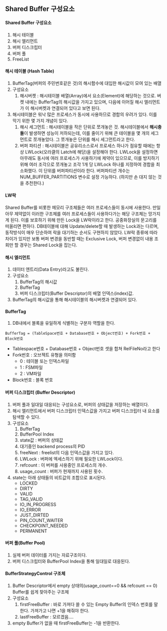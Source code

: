 ## Shared Buffer 구성요소

#### Shared Buffer 구성요소
1. 해시 테이블
2. 해시 엘리먼트
3. 버퍼 디스크립터
4. 버퍼 풀
5. FreeList

#### 해시 테이블 (Hash Table)
1. BufferTag(버퍼의 주민번호같은 것)의 해시함수에 대입한 해시값이 모여 있는 배열
2. 구성요소
   1. 해시버켓 : 해시테이블 배열(Array)에서 요소(Element)에 해당하는 것으로. 버켓 내에는 BufferTag의 해시값을 가지고 있으며, 다음에 이어질 해시 엘리먼트가 이 해시버켓과 연결되어 있다고 보면 된다.
4. 해시테이블은 워낙 많은 프로세스가 동시에 사용하므로 경합의 우려가 있다. 이를 막기 위한 몇 가지 개념이 있다.
   1. 해시 세그먼트 : 해시테이블을 작은 단위로 쪼개놓은 것. 해시테이블에서 **해시충돌**이 발생하면 성능이 저하되는데, 이를 줄이기 위해 큰 테이블을 몇 개의 세그먼트로 쪼개놓았다. 그 쪼개놓은 단위를 해시 세그먼트라고 한다.
   3. 버퍼 파티션 : 해시테이블은 공유리소스로서 프로세스 하나가 점유할 때에는 항상 LWLock(오라클의 Latch에 해당)을 설정해야 한다. LWLock을 설정하면 아무래도 동시에 여러 프로세스가 사용하기에 제약이 있으므로, 이를 방지하기 위해 여러 조각으로 쪼개놓고 조각 1개 당 LWLock 하나를 지정하여 경합을 최소화했다. 이 단위를 버퍼파티션이라 한다. 버퍼파티션 개수는 NUM_BUFFER_PARTITIONS 변수로 설정 가능하다. (하지만 손 대지 않는 것을 추천한다.)

#### LW락
Shared Buffer를 비롯한 메모리 구조체들은 여러 프로세스들이 동시에 사용한다. 만일 아무 제약없이 이러한 구조체를 여러 프로세스들이 사용하다가는 해당 구조체는 망가지게 된다. 이를 보호하기 위해 만든 Lock을 LW락이라고 한다. 공중화장실의 문고리를 떠올리면 편하다. DB테이블에 대해 Update/delete할 때 발생하는 Lock과는 다르며, 동작방식이 매우 단순하여 락을 대기하는 순서도 구현하지 않았다. LW락 종류에 따라 차이가 있지만 보통 버퍼 변경을 동반할 때는 Exclusive Lock, 버퍼 변경없이 내용 조회만 할 경우는 Shared Lock을 잡는다.

#### 해시 엘리먼트
1. 데이터 엔트리(Data Entry)라고도 불린다.
2. 구성요소
   1. BufferTag의 해시값
   2. BufferTag
   3. 버퍼 디스크립터(Buffer Descriptor)의 배열 인덱스(index)값.
3. BufferTag의 해시값을 통해 해시테이블의 해시버켓과 연결되어 있다.

#### BufferTag
1. DB내에서 블록을 유일하게 식별하는 구분자 역할을 한다.
```
BufferTag = (TableSpace번호 + Database번호 + Object번호) + Fork번호 + Block번호
```
- Tablespace번호 + Database번호 + Object번호 셋을 합쳐 RelFileNo라고 한다
- Fork번호 : 오브젝트 유형을 의미함
  - 0 : 테이블 또는 인덱스파일
  - 1 : FSM파일
  - 2 : VM파일
- Block번호 : 블록 번호

#### 버퍼 디스크립터 (Buffer Descriptor)
1. 버퍼 풀과 일대일 대응되는 구성요소로, 버퍼의 상태값을 저장하는 배열이다.
2. 해시 엘리먼트에서 버퍼 디스크립터 인덱스값을 가지고 버퍼 디스크립터 내 요소를 탐색할 수 있다.
3. 구성요소
   1. BufferTag
   2. BufferPool Index
   3. state값 : 버퍼의 상태값
   4. 대기중인 backend process의 PID
   5. freeNext : freelist의 다음 인덱스값을 가지고 있다.
   6. LWLock : 버퍼에 엑세스하기 위해 필요한 LWLock이다.
   7. refcount : 이 버퍼를 사용중인 프로세스의 개수.
   8. usage_count : 버퍼가 현재까지 사용된 횟수.
4. state는 아래 상태들의 비트값의 조합으로 표시된다.
   - LOCKED
   - DIRTY
   - VALID
   - TAG_VALID
   - IO_IN_PROGRESS
   - IO_ERROR
   - JUST_DIRTED
   - PIN_COUNT_WAITER
   - CHECKPOINT_NEEDED
   - PERMANENT
  
#### 버퍼 풀(Buffer Pool)
1. 실제 버퍼 데이터를 가지는 자료구조이다.
2. 버퍼 디스크립터와 BufferPool Index을 통해 일대일로 대응된다.

#### BufferStrategyControl 구조체
1. Buffer Descriptor에서 empty 상태의(usage_count==0 && refcount == 0) Buffer를 쉽게 찾아주는 구조체
2. 구성요소
   1. firstFreeBuffer : 바로 가져다 쓸 수 있는 Empty Buffer의 인덱스 번호를 말한다. 가져가고 나면 +1을 해줘야 한다.
   2. lastFreeBuffer : 모르겠음....
3. empty Buffer가 없을 때 firstFreeBuffer는 -1을 반환한다.
